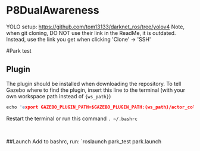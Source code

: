 # P8DualAwareness


YOLO setup: https://github.com/tom13133/darknet_ros/tree/yolov4
Note, when git cloning, DO NOT use their link in the ReadMe, it is outdated. Instead, use the link you get when clicking 'Clone' -> 'SSH'


#Park test
## Plugin
The plugin should be installed when downloading the repository. To tell Gazebo where to find the plugin, insert this line to the terminal (with your own workspace path instead of `{ws_path}`) 

```c
echo 'export GAZEBO_PLUGIN_PATH=$GAZEBO_PLUGIN_PATH:{ws_path}/actor_collisions/build' >> ~/.bashrc
``` 

Restart the terminal or run this command `. ~/.bashrc` 

<br>

##Launch
Add to bashrc, run:
`roslaunch park_test park.launch
